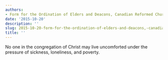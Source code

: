 ```yaml
---
authors:
- Form for the Ordination of Elders and Deacons, Canadian Reformed Church
date: '2015-10-20'
description: ''
slug: 2015-10-20-form-for-the-ordination-of-elders-and-deacons,-canadian-reformed-church
title: ''
---
```

No one in the congregation of Christ may live uncomforted under the pressure of sickness, loneliness, and poverty.



